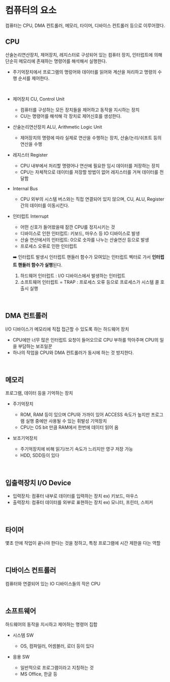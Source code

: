 # 컴퓨터의 요소

컴퓨터는 CPU, DMA 컨트롤러, 메모리, 타이머, 디바이스 컨트롤러 등으로 이루어졌다.

## CPU

산술논리연산장치, 제어장치, 레지스터로 구성되어 있는 컴퓨터 장치, 인터럽트에 의해 단순히 메모리에 존재하는 명령어를 해석해서 실행한다.
- 주기억장치에서 프로그램의 명렁어와 데이터를 읽어와 계산을 처리하고 명령의 수행 순서를 제어한다.

<BR>

- 제어장치 CU, Control Unit
    - 컴퓨터를 구성하는 모든 장치들을 제어하고 동작을 지시하는 장치
    - CU는 명령어를 해석해 각 장치로 제어신호를 생성한다.


- 산술논리연산장치 ALU, Arithmetic Logic Unit
    - 제어장치의 명령에 따라 실제로 연산을 수행하는 장치, 산술/논리/쉬프트 등의 연산을 수행

- 레지스터 Register
    - CPU 내부에서 처리할 명령어나 연산에 필요한 임시 데이터를 저장하는 장치
    - CPU는 자체적으로 데이터를 저장할 방법이 없어 레지스터를 거쳐 데이터를 전달함

- Internal Bus
    - CPU 외부의 시스템 버스와는 직접 연결되어 있지 않으며, CU, ALU, Register간의 데이터를 이동시킨다.

- 인터럽트 Interrupt
    - 어떤 신호가 들어왔을때 잠깐 CPU를 정지시키는 것
    - 디바이스로 인한 인터럽트: 키보드, 마우스 등 IO 디바이스로 발생
    - 산술 연산에서의 인터럽트: 0으로 숫자를 나누는 산술연산 등으로 발생
    - 프로세스 오류로 인한 인터럽트

    ➡️ 인터럽트 발생시 인터럽트 핸들러 함수가 모여있는 인터럽트 벡터로 가서 **인터럽트 핸들러 함수가 실행**된다.

    1. 하드웨어 인터럽트 : I/O 디바이스에서 발생하는 인터럽트
    2. 소프트웨어 인터럽트 = TRAP : 프로세스 오류 등으로 프로세스가 시스템 콜 호출시 실행

<BR>

## DMA 컨트롤러

I/O 디바이스가 메모리에 직접 접근할 수 있도록 하는 하드웨어 장치

- CPU에만 너무 많은 인터럽트 요청이 들어오므로 CPU 부하를 막아주며 CPU의 일을 부담하는 보조일꾼
- 하나의 작업을 CPU와 DMA 컨트롤러가 동시에 하는 것 방지한다.


<BR>

## 메모리 

프로그램, 데이터 등을 기억하는 장치

- 주기억장치
    - ROM, RAM 등이 있으며 CPU와 가까이 있어 ACCESS 속도가 높지만 프로그램 실행 중에만 사용될 수 있는 휘발성 기억장치 
    - CPU는 OS bit 만큼 RAM에서 한번에 데이터 읽어 옴

- 보조기억장치
    - 주기억장치에 비해 읽기/쓰기 속도가 느리지만 영구 저장 가능
    - HDD, SDD등이 있다

<BR>

## 입출력장치 I/O Device

- 입력장치: 컴퓨터 내부로 데이터를 입력하는 장치 ex) 키보드, 마우스
- 출력장치: 컴퓨터 데이터를 외부로 표현하는 장치 ex) 모니터, 프린터, 스피커


<br>

## 타이머

몇초 안에 작업이 끝나야 한다는 것을 정하고, 특정 프로그램에 시간 제한을 다는 역할

<br>

## 디바이스 컨트롤러

컴퓨터와 연결되어 있는 IO 디바이스들의 작은 CPU

<BR>

## 소프트웨어

하드웨어의 동작을 지시하고 제어하는 명령어 집합

- 시스템 SW
    - OS, 컴파일러, 어셈블러, 로더 등이 있다

- 응용 SW
    - 일반적으로 프로그램이라고 지칭하는 것
    - MS Office, 한글 등